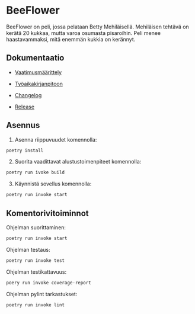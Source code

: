 
# BeeFlower

BeeFlower on peli, jossa pelataan Betty Mehiläisellä. Mehiläisen tehtävä on kerätä 20 kukkaa, mutta varoa osumasta pisaroihin. Peli menee haastavammaksi, mitä enemmän kukkia on kerännyt.

## Dokumentaatio

- [Vaatimusmäärittely](https://github.com/AinoKruth/ot-harjoitustyo/blob/main/dokumentaatio/vaatimusmaarittely.md)

- [Työaikakirjanpitoon](https://github.com/AinoKruth/ot-harjoitustyo/blob/main/dokumentaatio/tyoaikakirjanpito.md)

- [Changelog](https://github.com/AinoKruth/ot-harjoitustyo/blob/main/dokumentaatio/changelog.md)

- [Release](https://github.com/AinoKruth/ot-harjoitustyo/releases/tag/viikko5)

## Asennus
1. Asenna riippuvuudet komennolla:
```bash
poetry install
```
2. Suorita vaadittavat alustustoimenpiteet komennolla:
```bash
poetry run ivoke build
```
3. Käynnistä sovellus komennolla:
```bash
poetry run invoke start
```

## Komentorivitoiminnot

Ohjelman suorittaminen:
```bash 
poetry run invoke start
```
Ohjelman testaus:
```bash 
poetry run invoke test
```
Ohjelman testikattavuus:
```bash 
poery run invoke coverage-report
```
Ohjelman pylint tarkastukset:
```bash 
poetry run invoke lint
```

